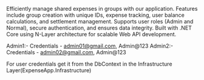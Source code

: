 Efficiently manage shared expenses in groups with our application. Features include group creation with unique IDs, expense tracking, user balance calculations, and settlement management. Supports user roles (Admin and Normal), secure authentication, and ensures data integrity. Built with .NET Core using N-Layer architecture for scalable Web API development.

Admin1:- Credentials - admin01@gmail.com, Admin@123
Admin2:- Credentials - admin02@gmail.com, Admin@123

For user credentials get it from the DbContext in the Infrastructure Layer(ExpenseApp.Infrastructure)
